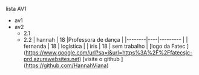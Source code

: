 
lista AV1 
- av1
- av2
  - 2.1
  - 2.2
| hannah | 18 |Professora de dança  |
|--------|----|---------  |
| fernanda | 18 | logística   |
| iris | 18 | sem trabalho   |
[logo da Fatec ] (https://www.google.com/url?sa=i&url=https%3A%2F%2Ffatecsjc-prd.azurewebsites.net)
[visite o github ] (https://github.com/HannahViana)
